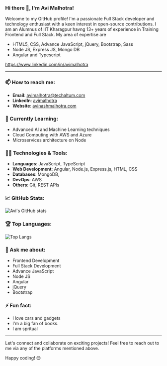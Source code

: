### Hi there 👋, I'm Avi Malhotra!

Welcome to my GitHub profile! I'm a passionate Full Stack developer and technology enthusiast with a keen interest in open-source contributions.
I am an Alumnus of IIT Kharagpur havng 13+ years of experience in Training Frontend and Full Stack.
My area of expertise are 
- HTML5, CSS, Advance JavaScript, jQuery, Bootstrap, Sass
- Node JS, Express JS, Mongo DB
- Angular and Typescript

https://www.linkedin.com/in/avimalhotra

---

### 📫 How to reach me:

- **Email**: [avimalhotra@techaltum.com](mailto:avimalhotra@techaltum.com)
- **LinkedIn**: [avimalhotra](https://www.linkedin.com/in/avimalhotra/)
- **Website**: [avinashmalhotra.com](https://www.avinashmalhotra.com)

### 🌱 Currently Learning:

- Advanced AI and Machine Learning techniques
- Cloud Computing with AWS and Azure
- Microservices architecture on Node

### 👨‍💻 Technologies & Tools:

- **Languages**: JavaScript, TypeScript
- **Web Development**: Angular, Node.js, Express.js, HTML, CSS
- **Databases**:  MongoDB, 
- **DevOps**: AWS
- **Others**: Git, REST APIs


### 📈 GitHub Stats:

![Avi's GitHub stats](https://github-readme-stats.vercel.app/api?username=avimalhotra&show_icons=true&theme=radical)

### 🏆 Top Languages:

![Top Langs](https://github-readme-stats.vercel.app/api/top-langs/?username=avimalhotra&layout=compact&theme=radical)

### 💬 Ask me about:

- Frontend Development
- Full Stack Development
- Advance JavaScript
- Node JS
- Angular
- jQuery
- Bootstrap

### ⚡ Fun fact:

- I love cars and gadgets
- I'm a big fan of books.
- I am spritual

---

Let's connect and collaborate on exciting projects! Feel free to reach out to me via any of the platforms mentioned above.

Happy coding! 😊
